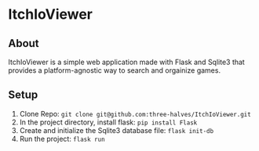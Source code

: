 # ItchIoViewer
## About
ItchIoViewer is a simple web application made with Flask and Sqlite3 that provides a platform-agnostic way to search and orgainize games. 

## Setup
1. Clone Repo: `git clone git@github.com:three-halves/ItchIoViewer.git`
2. In the project directory, install flask: `pip install Flask`
3. Create and initialize the Sqlite3 database file: `flask init-db`
4. Run the project: `flask run`